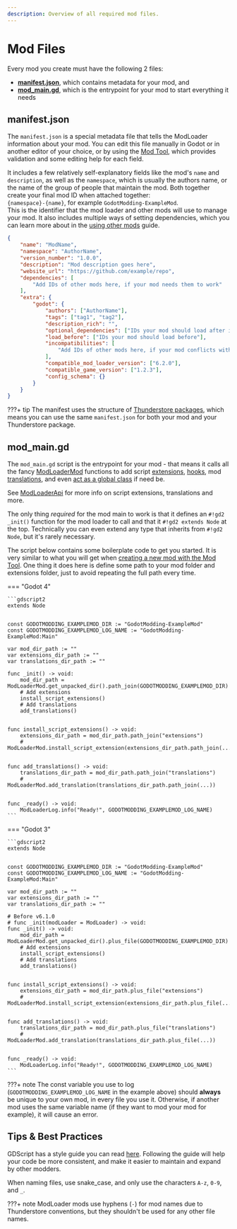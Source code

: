 ```yaml
---
description: Overview of all required mod files.
---
```


# Mod Files

Every mod you create must have the following 2 files:

- [**manifest.json**](#manifestjson), which contains metadata for your mod, and
- [**mod_main.gd**](#mod_maingd), which is the entrypoint for your mod to start everything it needs

## manifest.json

The `manifest.json` is a special metadata file that tells the ModLoader information about your mod. You can edit
this file manually in Godot or in another editor of your choice, or by using the [Mod Tool](tools/mod_tool.md#manifest-editor), 
which provides validation and some editing help for each field.

It includes a few relatively self-explanatory fields like the mod's `name` and `description`, 
as well as the `namespace`, which is usually the authors name, or the name of the group of people that maintain the mod.
Both together create your final mod ID when attached together:  
`{namespace}-{name}`, for example `GodotModding-ExampleMod`.  
This is the identifier that the mod loader and other mods will use to manage your mod.
It also includes multiple ways of setting dependencies, which you can learn more about in the 
[using other mods](using_other_mods.md) guide.

```json
{
	"name": "ModName",
	"namespace": "AuthorName",
	"version_number": "1.0.0",
	"description": "Mod description goes here",
	"website_url": "https://github.com/example/repo",
	"dependencies": [
		"Add IDs of other mods here, if your mod needs them to work"
	],
	"extra": {
		"godot": {
			"authors": ["AuthorName"],
			"tags": ["tag1", "tag2"],
			"description_rich": "",
			"optional_dependencies": ["IDs your mod should load after if they are loaded"],
			"load_before": ["IDs your mod should load before"],
			"incompatibilities": [
				"Add IDs of other mods here, if your mod conflicts with them"
			],
			"compatible_mod_loader_version": ["6.2.0"],
			"compatible_game_version": ["1.2.3"],
			"config_schema": {}
		}
	}
}
```

???+ tip 
    The manifest uses the structure of [Thunderstore packages](https://thunderstore.io/package/create/docs/), 
    which means you can use the same `manifest.json` for both your mod and your Thunderstore package.

## mod_main.gd

The `mod_main.gd` script is the entrypoint for your mod - that means it calls all the fancy [ModLoaderMod](../../api/mod_loader_mod.md)
functions to add script [extensions](script_extensions.md), [hooks](script_hooks.md), mod 
[translations](../../api/mod_loader_mod.md#method-add_translation), and even [act as a global class](global_classes_and_child_nodes.md)
if need be.

See [ModLoaderApi](../../api/mod_loader_api.md) for more info on script extensions, translations and more.

The only thing *required* for the mod main to work is that it defines an `#!gd2 _init()` function for the mod loader 
to call and that it `#!gd2 extends Node` at the top. Technically you can even extend any type that inherits 
from `#!gd2 Node`, but it's rarely necessary.

The script below contains some boilerplate code to get you started. 
It is very similar to what you will get when [creating a new mod with the Mod Tool](tools/mod_tool.md#main-panel).
One thing it does here is define some path to your mod folder and extensions folder, just to avoid repeating the
full path every time.

=== "Godot 4"

    ```gdscript2
    extends Node
    
    
    const GODOTMODDING_EXAMPLEMOD_DIR := "GodotModding-ExampleMod"
    const GODOTMODDING_EXAMPLEMOD_LOG_NAME := "GodotModding-ExampleMod:Main"
    
    var mod_dir_path := ""
    var extensions_dir_path := ""
    var translations_dir_path := ""
    
    func _init() -> void:
        mod_dir_path = ModLoaderMod.get_unpacked_dir().path_join(GODOTMODDING_EXAMPLEMOD_DIR)
        # Add extensions
        install_script_extensions()
        # Add translations
        add_translations()
    
    
    func install_script_extensions() -> void:
        extensions_dir_path = mod_dir_path.path_join("extensions")
        # ModLoaderMod.install_script_extension(extensions_dir_path.path_join(...))

    
    func add_translations() -> void:
        translations_dir_path = mod_dir_path.path_join("translations")
        # ModLoaderMod.add_translation(translations_dir_path.path_join(...))
    
    
    func _ready() -> void:
        ModLoaderLog.info("Ready!", GODOTMODDING_EXAMPLEMOD_LOG_NAME)
    ```

=== "Godot 3"

    ```gdscript2
    extends Node
    
    
    const GODOTMODDING_EXAMPLEMOD_DIR := "GodotModding-ExampleMod"
    const GODOTMODDING_EXAMPLEMOD_LOG_NAME := "GodotModding-ExampleMod:Main"
    
    var mod_dir_path := ""
    var extensions_dir_path := ""
    var translations_dir_path := ""
    
    # Before v6.1.0
    # func _init(modLoader = ModLoader) -> void:
    func _init() -> void:
        mod_dir_path = ModLoaderMod.get_unpacked_dir().plus_file(GODOTMODDING_EXAMPLEMOD_DIR)
        # Add extensions
        install_script_extensions()
        # Add translations
        add_translations()
    
    
    func install_script_extensions() -> void:
        extensions_dir_path = mod_dir_path.plus_file("extensions")
        # ModLoaderMod.install_script_extension(extensions_dir_path.plus_file(...))

    
    func add_translations() -> void:
        translations_dir_path = mod_dir_path.plus_file("translations")
        # ModLoaderMod.add_translation(translations_dir_path.plus_file(...))
    
    
    func _ready() -> void:
        ModLoaderLog.info("Ready!", GODOTMODDING_EXAMPLEMOD_LOG_NAME)
    ```

???+ note 
    The const variable you use to log (`GODOTMODDING_EXAMPLEMOD_LOG_NAME` in the example above) should **always** be unique 
    to your own mod, in every file you use it. Otherwise, if another mod uses the same variable name 
    (if they want to mod your mod for example), it will cause an error.


## Tips & Best Practices
GDScript has a style guide you can read [here](https://docs.godotengine.org/en/stable/tutorials/scripting/gdscript/gdscript_styleguide.html). Following the guide will help your code be more consistent, and make it easier to maintain and expand by other modders.

When naming files, use snake_case, and only use the characters `A-z`, `0-9`, and `_`.

???+ note 
    ModLoader mods use hyphens (`-`) for mod names due to Thunderstore conventions, 
    but they shouldn't be used for any other file names.
